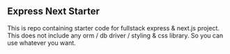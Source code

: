 ## Express Next Starter

This is repo containing starter code for fullstack express & next.js project.
This does not include any orm / db driver / styling & css library. So you can use whatever you want.
